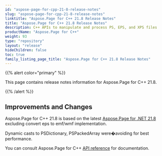 ```yaml
---
id: "aspose-page-for-cpp-21-8-release-notes"
slug: "aspose-page-for-cpp-21-8-release-notes"
linktitle: "Aspose.Page for C++ 21.8 Release Notes"
title: "Aspose.Page for C++ 21.8 Release Notes"
description: C++ APIs to manipulate and process PS, EPS, and XPS files. This page contains new Aspose.Page for C++ features, enhancement, and bug fixes in 2021, version 21.8.
productName: "Aspose.Page for C++"
weight: 93
type: "repository"
layout: "release"
hideChildren: false
toc: true
family_listing_page_title: "Aspose.Page for C++ 21.8 Release Notes"
---
```


{{% alert color="primary" %}}

This page contains release notes information for Aspose.Page for C++ 21.8.

{{% /alert %}}
## **Improvements and Changes**
Aspose.Page for C++ 21.8 is based on the latest [Aspose.Page for .NET 21.8](/page/net/release-notes/2021/aspose-page-for-net-21-8-release-notes/) excluding convert eps to emf/wmf implementation.

Dynamic casts to PSDictionary, PSPackedArray were�avoiding for best performance.

You can consult Aspose.Page for C++ [API reference](https://reference.aspose.com/page/cpp/) for documentation.
